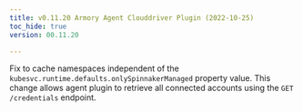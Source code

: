 ```yaml
---
title: v0.11.20 Armory Agent Clouddriver Plugin (2022-10-25)
toc_hide: true
version: 00.11.20

---
```


Fix to cache namespaces independent of the `kubesvc.runtime.defaults.onlySpinnakerManaged` property value. This change allows agent plugin to retrieve all connected accounts using the `GET /credentials` endpoint.
